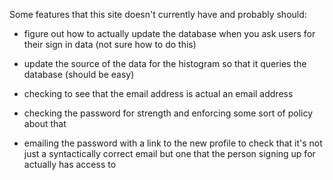Some features that this site doesn't currently have and probably should:

- figure out how to actually update the database when you ask users for
  their sign in data (not sure how to do this)

- update the source of the data for the histogram so that it queries the
  database (should be easy)

- checking to see that the email address is actual an email address

- checking the password for strength and enforcing some sort of policy
  about that

- emailing the password with a link to the new profile to check that it's
  not just a syntactically correct email but one that the person signing up
  for actually has access to
